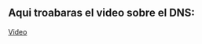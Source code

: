 ## Aqui troabaras el video sobre el DNS:

[Video](https://drive.google.com/drive/u/0/folders/1j7e303m7YcG7aFf4nYoFpKtBzrLM6K8-)
